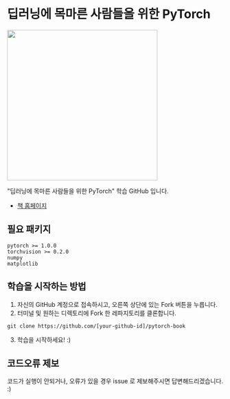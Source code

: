 # 딥러닝에 목마른 사람들을 위한 PyTorch

<img src="https://drive.google.com/uc?export=view&id=12QpzvHx4d2B71rBc8RPYLjlxRO3aozuT" width="350px">

"딥러닝에 목마른 사람들을 위한 PyTorch" 학습 GitHub 입니다.

* [책 홈페이지](https://www.notion.so/simonjisu/PyTorch-37bbddb9ca76472c81fc063013368e6b)

## 필요 패키지

```
pytorch >= 1.0.0
torchvision >= 0.2.0
numpy
matplotlib
```

## 학습을 시작하는 방법

1. 자신의 GitHub 계정으로 접속하시고, 오른쪽 상단에 있는 Fork 버튼을 누릅니다.
2. 터미널 및 원하는 디렉토리에 Fork 한 레파지토리를 클론합니다.
```
git clone https://github.com/[your-github-id]/pytorch-book
```
3. 학습을 시작하세요! :)


## 코드오류 제보

코드가 실행이 안되거나, 오류가 있을 경우 issue 로 제보해주시면 답변해드리겠습니다. :)
